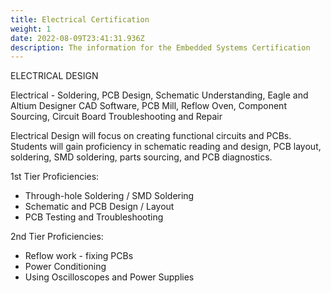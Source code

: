 ```yaml
---
title: Electrical Certification
weight: 1
date: 2022-08-09T23:41:31.936Z
description: The information for the Embedded Systems Certification
---
```

<!--StartFragment-->

ELECTRICAL DESIGN

Electrical - Soldering, PCB Design, Schematic Understanding, Eagle and Altium Designer CAD Software, PCB Mill, Reflow Oven, Component Sourcing, Circuit Board Troubleshooting and Repair

Electrical Design will focus on creating functional circuits and PCBs. Students will gain proficiency in schematic reading and design, PCB layout, soldering, SMD soldering, parts sourcing, and PCB diagnostics. 

1st Tier Proficiencies:

* Through-hole Soldering / SMD Soldering
* Schematic and PCB Design / Layout
* PCB Testing and Troubleshooting

2nd Tier Proficiencies:

* Reflow work - fixing PCBs
* Power Conditioning
* Using Oscilloscopes and Power Supplies



<!--EndFragment-->